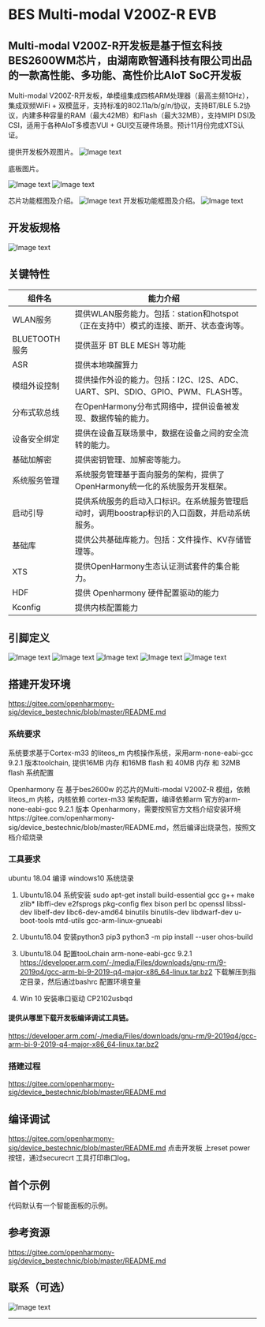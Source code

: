 # BES Multi-modal V200Z-R EVB
## Multi-modal V200Z-R开发板是基于恒玄科技BES2600WM芯片，由湖南欧智通科技有限公司出品的一款高性能、多功能、高性价比AIoT SoC开发板

Multi-modal V200Z-R开发板，单模组集成四核ARM处理器（最高主频1GHz），集成双频WiFi + 双模蓝牙，支持标准的802.11a/b/g/n/协议，支持BT/BLE 5.2协议，内建多种容量的RAM（最大42MB）和Flash（最大32MB），支持MIPI DSI及CSI，适用于各种AIoT多模态VUI + GUI交互硬件场景。预计11月份完成XTS认证。


提供开发板外观图片。
![Image text](https://gd2.alicdn.com/imgextra/i1/2839527088/O1CN01rREbi222EM27hNfHE_!!2839527088.jpg)

底板图片。

![Image text](https://gitee.com/garnetttt/img_folder/raw/26771770ea5868a8b09c6efbf511bba8f1f68c30/evb.png)
![Image text](https://gitee.com/garnetttt/img_folder/raw/master/V200Z-R-EVB_%E7%A1%AC%E4%BB%B6%E6%A1%86%E5%9B%BE%E5%8F%8A%E5%8A%9F%E8%83%BD%E7%A4%BA%E6%84%8F_211019.png)

芯片功能框图及介绍。
![Image text](https://gitee.com/garnetttt/img_folder/raw/master/func.png)
开发板功能框图及介绍。
![Image text](https://gitee.com/garnetttt/img_folder/raw/master/V200Z-R-EVB_%E7%A1%AC%E4%BB%B6%E6%A1%86%E5%9B%BE%E5%8F%8A%E5%8A%9F%E8%83%BD%E7%A4%BA%E6%84%8F_211019_frame.png)

## 开发板规格

![Image text](https://gitee.com/garnetttt/img_folder/raw/master/spec.png)


## 关键特性
|  组件名	|  能力介绍|  
|  ----  | ----  |
|  WLAN服务	|  提供WLAN服务能力。包括：station和hotspot（正在支持中）模式的连接、断开、状态查询等。|  
|  BLUETOOTH 服务	|  提供蓝牙 BT BLE MESH 等功能|  
|  ASR	|  提供本地唤醒算力|  
|  模组外设控制	|  提供操作外设的能力。包括：I2C、I2S、ADC、UART、SPI、SDIO、GPIO、PWM、FLASH等。|  
|  分布式软总线	|  在OpenHarmony分布式网络中，提供设备被发现、数据传输的能力。|  
|  设备安全绑定  	|  提供在设备互联场景中，数据在设备之间的安全流转的能力。|  
|  基础加解密	|  提供密钥管理、加解密等能力。|  
|  系统服务管理	|  系统服务管理基于面向服务的架构，提供了OpenHarmony统一化的系统服务开发框架。|  
|  启动引导	|  提供系统服务的启动入口标识。在系统服务管理启动时，调用boostrap标识的入口函数，并启动系统服务。|  
|  基础库  	|  提供公共基础库能力。包括：文件操作、KV存储管理等。|  
|  XTS	|  提供OpenHarmony生态认证测试套件的集合能力。|  
|  HDF	|  提供 Openharmony 硬件配置驱动的能力|  
|  Kconfig	|  提供内核配置能力|  


## 引脚定义
![Image text](https://gitee.com/garnetttt/img_folder/raw/master/pin1.png)
![Image text](https://gitee.com/garnetttt/img_folder/raw/master/pin2.png)
![Image text](https://gitee.com/garnetttt/img_folder/raw/master/pin3.png)
![Image text](https://gitee.com/garnetttt/img_folder/raw/master/pin4.png)
![Image text](https://gitee.com/garnetttt/img_folder/raw/master/pin5.png)

## 搭建开发环境
https://gitee.com/openharmony-sig/device_bestechnic/blob/master/README.md

### 系统要求
系统要求基于Cortex-m33 的liteos_m 内核操作系统，采用arm-none-eabi-gcc 9.2.1 版本toolchain,
提供16MB 内存 和16MB flash 和 40MB 内存 和 32MB flash 系统配置

Openharmony 在 基于bes2600w 的芯片的Multi-modal V200Z-R 模组，依赖 liteos_m 内核，内核依赖 cortex-m33 架构配置，编译依赖arm 官方的arm-none-eabi-gcc 9.2.1 版本
Openharmony，需要按照官方文档介绍安装环境https://gitee.com/openharmony-sig/device_bestechnic/blob/master/README.md，然后编译出烧录包，按照文档介绍烧录


### 工具要求
ubuntu 18.04 编译
windows10 系统烧录

1.	Ubuntu18.04 系统安装
sudo apt-get install build-essential gcc g++ make zlib* libffi-dev e2fsprogs pkg-config flex bison perl bc openssl libssl-dev libelf-dev libc6-dev-amd64 binutils binutils-dev libdwarf-dev u-boot-tools mtd-utils gcc-arm-linux-gnueabi

2.	Ubuntu18.04 安装python3 pip3 
python3 -m pip install --user ohos-build

3.	Ubuntu18.04 配置tooLchain arm-none-eabi-gcc 9.2.1
https://developer.arm.com/-/media/Files/downloads/gnu-rm/9-2019q4/gcc-arm-bi-9-2019-q4-major-x86_64-linux.tar.bz2
下载解压到指定目录，然后通过bashrc 配置环境变量

4.	Win 10 安装串口驱动 CP2102usbqd 
#### 提供从哪里下载开发板编译调试工具链。
https://developer.arm.com/-/media/Files/downloads/gnu-rm/9-2019q4/gcc-arm-bi-9-2019-q4-major-x86_64-linux.tar.bz2


### 搭建过程

https://gitee.com/openharmony-sig/device_bestechnic/blob/master/README.md

## 编译调试

https://gitee.com/openharmony-sig/device_bestechnic/blob/master/README.md
点击开发板 上reset power 按钮，通过securecrt 工具打印串口log。

## 首个示例

代码默认有一个智能面板的示例。

## 参考资源

https://gitee.com/openharmony-sig/device_bestechnic/blob/master/README.md

## 联系（可选）
![Image text](https://gitee.com/garnetttt/img_folder/raw/master/qun.png)



**********

